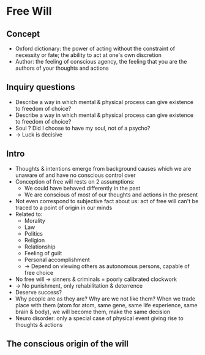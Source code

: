 # Free Will

## Concept
- Oxford dictionary: the power of acting without the constraint of
necessity or fate; the ability to act at one's own discretion
- Author: the feeling of conscious agency, the feeling that you are the authors
of your thoughts and actions

## Inquiry questions
- Describe a way in which mental & physical process can give existence
  to freedom of choice?
- Describe a way in which mental & physical process can give existence
  to freedom of choice?
- Soul ? Did I choose to have my soul, not of a psycho?
- -> Luck is decisive

## Intro
- Thoughts & intentions emerge from background causes which we are unaware of
and have no conscious control over
- Conception of free will rests on 2 assumptions:
  - We could have behaved differently in the past
  - We are conscious of most of our thoughts and actions in the present
- Not even correspond to subjective fact about us: act of free will can't
be traced to a point of origin in our minds
- Related to:
  - Morality
  - Law
  - Politics
  - Religion
  - Relationship
  - Feeling of guilt
  - Personal accomplishment
  - -> Depend on viewing others as autonomous persons, capable of free choice
- No free will -> sinners & criminals = poorly calibrated clockwork
- -> No punishment, only rehabilitation & deterrence
- Deserve success?
- Why people are as they are? Why are we not like them?
When we trade place with them (atom for atom, same gene, same life experience,
same brain & body), we will become them, make the same decision
- Neuro disorder: only a special case of physical event giving rise
to thoughts & actions

## The conscious origin of the will
